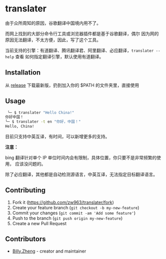 # translater

由于众所周知的原因，谷歌翻译中国境内用不了。

而网上找到的大部分命令行工具或浏览器插件都是基于谷歌翻译，偶尔
因为网的原因无法翻译，不太方便，因此，写了这个工具。

当前支持的引擎：有道翻译、腾讯翻译君、阿里翻译、必应翻译，`translater --help` 查看
如何指定翻译引擎，默认使用有道翻译。

## Installation

从 [release](https://github.com/crystal-china/translater/releases) 下载最新版，扔到加入你的 $PATH 的文件夹里，直接使用

## Usage

```sh
 ╰─ $ translater "Hello China!"
你好中国！
╰─ $ translater -t en "你好，中国！"
Hello, China!
```

目前只支持中英互译，有时间，可以新增更多的支持。

**注意：**

bing 翻译针对单个 IP 单位时间内会有限制，具体位置，你只要不是非常频繁的使用，
应该没问题的。

除了必应翻译，其他都是自动检测源语言，中英互译，无法指定目标翻译语言。

## Contributing

1. Fork it (<https://github.com/zw963/translater/fork>)
2. Create your feature branch (`git checkout -b my-new-feature`)
3. Commit your changes (`git commit -am 'Add some feature'`)
4. Push to the branch (`git push origin my-new-feature`)
5. Create a new Pull Request

## Contributors

- [Billy.Zheng](https://github.com/zw963) - creator and maintainer
